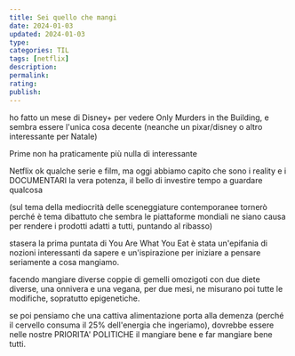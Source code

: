 ```yaml
---
title: Sei quello che mangi
date: 2024-01-03
updated: 2024-01-03
type: 
categories: TIL
tags: [netflix]
description: 
permalink: 
rating: 
publish: 
---
```

ho fatto un mese di Disney+ per vedere Only Murders in the Building, e sembra essere l'unica cosa decente (neanche un pixar/disney o altro interessante per Natale)

Prime non ha praticamente più nulla di interessante

Netflix ok qualche serie e film, ma oggi abbiamo capito che sono i reality e i DOCUMENTARI la vera potenza, il bello di investire tempo a guardare qualcosa

(sul tema della mediocrità delle sceneggiature contemporanee tornerò perché è tema dibattuto che sembra le piattaforme mondiali ne siano causa per rendere i prodotti adatti a tutti, puntando al ribasso)

stasera la prima puntata di You Are What You Eat è stata un'epifania di nozioni interessanti da sapere e un'ispirazione per iniziare a pensare seriamente a cosa mangiamo.

facendo mangiare diverse coppie di gemelli omozigoti con due diete diverse, una onnivera e una vegana, per due mesi, ne misurano poi tutte le modifiche, sopratutto epigenetiche.

se poi pensiamo che una cattiva alimentazione porta alla demenza (perché il cervello consuma il 25% dell'energia che ingeriamo), dovrebbe essere nelle nostre PRIORITA' POLITICHE il mangiare bene e far mangiare bene tutti.